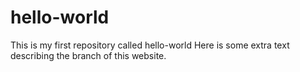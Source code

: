hello-world
===========

This is my first repository called hello-world
Here is some extra text describing the branch of this website.

